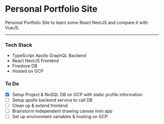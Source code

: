 # Personal Portfolio Site
Personal Portfolio Site to learn some React NextJS and compare it with VueJS.

---

### Tech Stack
- TypeScript Apollo GraphQL Backend
- React NextJS Frontend
- Firestore DB
- Hosted on GCP

### To Do
- [x] Setup Project & NoSQL DB on GCP with static profile information
- [ ] Setup apollo backend service to call DB
- [ ] Clean up & extend frontend
- [ ] Brainstorm independent drawing canvas mini app
- [ ] Set up environment variables & hosting on GCP